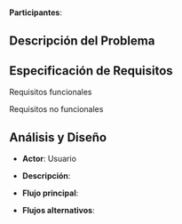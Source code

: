 # 


**Participantes**:

## Descripción del Problema


## Especificación de Requisitos

Requisitos funcionales



Requisitos no funcionales


## Análisis y Diseño




- **Actor**: Usuario
- **Descripción**: 
- **Flujo principal**:


	
- **Flujos alternativos**:
	
